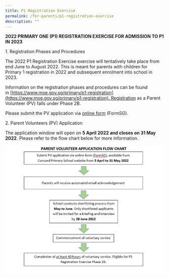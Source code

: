 ```yaml
---
title: P1 Registration Exercise
permalink: /for-parents/p1-registration-exercise
description: ""
---
```

**2022 PRIMARY ONE (P1) REGISTRATION EXERCISE FOR ADMISSION TO P1 IN 2023**

1\. Registration Phases and Procedures

The 2022 P1 Registration Exercise exercise will tentatively take place from end June to August 2022. This is meant for parents with children for Primary 1 registration in 2022 and subsequent enrolment into school in 2023.

Information on the registration phases and procedures can be found in [https://www.moe.gov.sg/primary/p1-registration](https://www.moe.gov.sg/primary/p1-registration). Registration as a Parent Volunteer (PV) falls under Phase 2B.

Please submit the PV application via [online form](https://form.gov.sg/5e4dd3c087faa30011fc6bf4) (FormSG).

2\. Parent Volunteers (PV) Application

The application window will open on **5 April 2022 and closes on 31 May 2022**. Please refer to the flow chart below for more information.

![](/images/Capture.png)